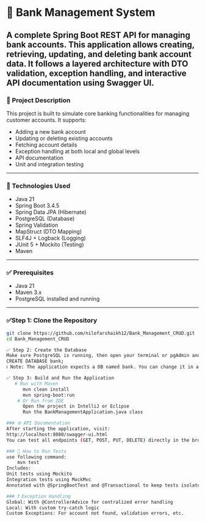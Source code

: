 # 🏦 Bank Management System
A complete Spring Boot REST API for managing bank accounts. This application allows creating, retrieving, updating, and deleting bank account data.
It follows a layered architecture with DTO validation, exception handling, and interactive API documentation using Swagger UI.
---
### 📌 Project Description
This project is built to simulate core banking functionalities for managing customer accounts. It supports:
- Adding a new bank account
- Updating or deleting existing accounts
- Fetching account details
- Exception handling at both local and global levels
- API documentation 
- Unit and integration testing
---
### 🧰 Technologies Used
- Java 21
- Spring Boot 3.4.5
- Spring Data JPA (Hibernate)
- PostgreSQL (Database)
- Spring Validation
- MapStruct (DTO Mapping)
- SLF4J + Logback (Logging)
- JUnit 5 + Mockito (Testing)
- Maven
---
### ✅ Prerequisites
- Java 21
- Maven 3.x
- PostgreSQL installed and running
---
### ✅Step 1: Clone the Repository
```bash
git clone https://github.com/nilofarshaikh12/Bank_Management_CRUD.git
cd Bank_Management_CRUD

✅ Step 2: Create the Database
Make sure PostgreSQL is running, then open your terminal or pgAdmin and run:
CREATE DATABASE bank;
ℹ️ Note: The application expects a DB named bank. You can change it in application.properties if needed.

✅ Step 3: Build and Run the Application
   # Run with Maven
      mvn clean install
      mvn spring-boot:run
    # Or Run from IDE
      Open the project in IntelliJ or Eclipse
      Run the BankManagementApplication.java class

### 🌐 API Documentation
After starting the application, visit:
http://localhost:8080/swagger-ui.html
You can test all endpoints (GET, POST, PUT, DELETE) directly in the browser using Swagger UI.

### 🧪 How to Run Tests
use following command:
    mvn test
Includes:
Unit tests using Mockito
Integration tests using MockMvc
Annotated with @SpringBootTest and @Transactional to keep tests isolated

### ❗ Exception Handling
Global: With @ControllerAdvice for centralized error handling
Local: With custom try-catch logic
Custom Exceptions: For account not found, validation errors, etc.


